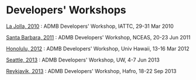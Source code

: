 #  Developers' Workshops

[La Jolla, 2010][1]
:  ADMB Developers' Workshop, IATTC, 29-31 Mar 2010

[Santa Barbara, 2011][2]
:  ADMB Developers' Workshop, NCEAS, 20-23 Jun 2011

[Honolulu, 2012][3]
:  ADMB Developers' Workshop, Univ Hawaii, 13-16 Mar 2012

[Seattle, 2013][4]
:  ADMB Developers' Workshop, UW, 4-7 Jun 2013

[Reykjavik, 2013][5]
:  ADMB Developers' Workshop, Hafro, 18-22 Sep 2013



[1]: workshop/la-jolla-2010.md
[2]: workshop/santa-barbara-2011.md
[3]: workshop/honolulu-2012.md
[4]: workshop/seattle-2013.md
[5]: workshop/reykjavik-2013.md
